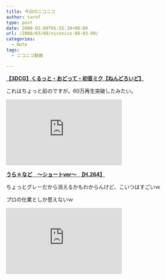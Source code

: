```yaml
---
title: 今日のニコニコ
author: tarof
type: post
date: 2008-03-09T05:55:39+00:00
url: /2008/03/09/niconico-08-03-09/
categories:
  - Note
tags:
  - ニコニコ動画

---
```

[**【3DCG】くるっと・おどって・初音ミク【ねんどろいど】**][1]
  
これはちょっと前のですが。60万再生突破したみたい。
  
<iframe width="312" height="176" src="http://www.nicovideo.jp/thumb/sm2321776" scrolling="no" style="border:solid 1px #CCC;" frameborder="0"></iframe>

[**うら☆など　～ショートver～　【H.264】**][2]
  
ちょっとグレーだから消えるかもわからんけど、こいつはすごいｗ
  
プロの仕業としか思えないｗ
  
<iframe width="312" height="176" src="http://www.nicovideo.jp/thumb/sm2575193" scrolling="no" style="border:solid 1px #CCC;" frameborder="0"></iframe>

 [1]: http://www.nicovideo.jp/watch/sm2321776
 [2]: http://www.nicovideo.jp/watch/sm2575193